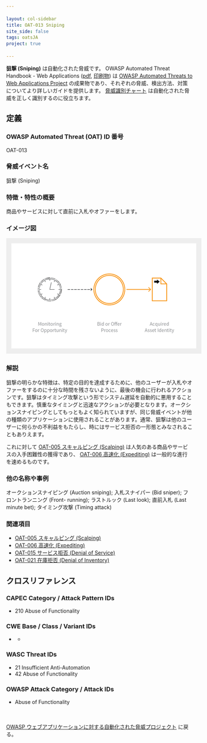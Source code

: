 ```yaml
---

layout: col-sidebar
title: OAT-013 Sniping
site_side: false
tags: oatsJA
project: true

---
```


**狙撃 (Sniping)** は自動化された脅威です。 OWASP Automated Threat Handbook - Web Applications ([pdf](https://github.com/OWASP/www-project-automated-threats-to-web-applications/tree/master/assets/files/EN), [印刷物](http://www.lulu.com/shop/owasp-foundation/automated-threat-handbook/paperback/product-23540699.html)) は [OWASP Automated Threats to Web Applications Project](../../../) の成果物であり、それぞれの脅威、検出方法、対策についてより詳しいガイドを提供します。 [脅威識別チャート](https://www.owasp.org/www-project-automated-threats-to-web-applications/assets/files/oat-ontology-decision-chart.pdf) は自動化された脅威を正しく識別するのに役立ちます。

## 定義
### OWASP Automated Threat (OAT) ID 番号
OAT-013

### 脅威イベント名
狙撃 (Sniping)

### 特徴・特性の概要
商品やサービスに対して直前に入札やオファーをします。

### イメージ図
<img alt="Indicative diagram for OAT-013" src="images/500px-OAT-013_Sniping.png" style="background-color:#eeeeee;padding:1em;">

### 解説
狙撃の明らかな特徴は、特定の目的を達成するために、他のユーザーが入札やオファーをするのに十分な時間を残さないように、最後の機会に行われるアクションです。狙撃はタイミング攻撃という形でシステム遅延を自動的に悪用することもできます。慎重なタイミングと迅速なアクションが必要となります。オークションスナイピングとしてもっともよく知られていますが、同じ脅威イベントが他の種類のアプリケーションに使用されることがあります。通常、狙撃は他のユーザーに何らかの不利益をもたらし、時にはサービス拒否の一形態とみなされることもありえます。

これに対して [OAT-005 スキャルピング (Scalping)](OAT-005_Scalping.md) は人気のある商品やサービスの入手困難性の獲得であり、 [OAT-006 高速化 (Expediting)](OAT-006_Expediting.html) は一般的な進行を速めるものです。

### 他の名称や事例
オークションスナイピング (Auction sniping); 入札スナイパー (Bid sniper); フロントランニング (Front- running); ラストルック (Last look); 直前入札 (Last minute bet); タイミング攻撃 (Timing attack)

### 関連項目
* [OAT-005 スキャルピング (Scalping)](OAT-005_Scalping.md)
* [OAT-006 高速化 (Expediting)](OAT-006_Expediting.md)
* [OAT-015 サービス拒否 (Denial of Service)](OAT-015_Denial_of_Service.md)
* [OAT-021 在庫拒否 (Denial of Inventory)](OAT-021_Denial_of_Inventory.md)

## クロスリファレンス
### CAPEC Category / Attack Pattern IDs
* 210 Abuse of Functionality

### CWE Base / Class / Variant IDs
* -

### WASC Threat IDs
* 21 Insufficient Anti-Automation
* 42 Abuse of Functionality

### OWASP Attack Category / Attack IDs
* Abuse of Functionality

<br/><br/>[OWASP ウェブアプリケーションに対する自動化された脅威プロジェクト](../../../) に戻る。<br/><br/>
